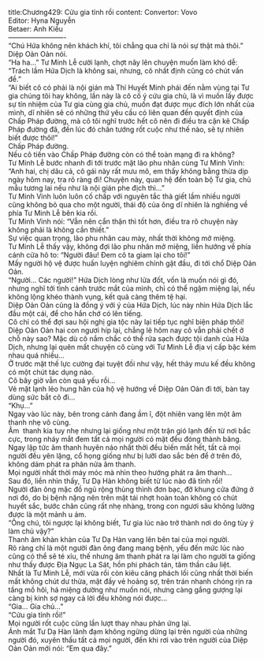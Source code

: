 title:Chương429: Cửu gia tỉnh rồi
content:
Convertor: Vovo<br>Editor: Hyna Nguyễn<br>Betaer: Anh Kiều<br>————————-<br>“Chú Hứa không nên khách khí, tôi chẳng qua chỉ là nói sự thật mà thôi.” Diệp Oản Oản nói.<br>“Ha ha…” Tư Minh Lễ cười lạnh, chợt nãy lên chuyện muốn làm khó dễ: “Trách lầm Hứa Dịch là không sai, nhưng, cô nhất định cũng có chút vấn đề.”<br>“Ai biết cô có phải là nội gián mà Thí Huyết Minh phái đến nằm vùng tại Tư gia chúng tôi hay không, lần này là cô cố ý cứu gia chủ, là vì muốn lấy được sự tín nhiệm của Tư gia cùng gia chủ, muốn đạt được mục đích lớn nhất của mình, dĩ nhiên sẽ có những thứ yêu cầu có liên quan đến quyết định của Chấp Pháp đường, mà cô tôi nghĩ trước hết cô nên đi điều tra cặn kẽ Chấp Pháp đường đã, đến lúc đó chân tướng rốt cuộc như thế nào, sẽ tự nhiên biết được thôi!”<br>Chấp Pháp đường.<br>Nếu cô tiến vào Chấp Pháp đường còn có thể toàn mạng đi ra không?<br>Tư Minh Lễ bước nhanh đi tới trước mặt lão phu nhân cùng Tư Minh Vinh: “Anh hai, chị dâu cả, cô gái này rất mưu mô, em thấy không bằng thừa dịp ngày hôm nay, tra rõ ràng đi! Chuyện này, quan hệ đến toàn bộ Tư gia, chủ mẫu tương lai nếu như là nội gián phe địch thì…”<br>Tư Minh Vinh luôn luôn cố chấp với nguyên tắc thà giết lầm nhiều người cũng không bỏ qua cho một người, thái độ của ông dĩ nhiên là nghiêng về phía Tư Minh Lễ bên kia rồi.<br>Tư Minh Vinh nói: “Vẫn nên cẩn thận thì tốt hơn, điều tra rõ chuyện này không phải là không cần thiết.”<br>Sự việc quan trọng, lão phu nhân cau mày, nhất thời không mở miệng.<br>Tư Minh Lễ thấy vậy, không đợi lão phu nhân mở miệng, liền hướng về phía cánh cửa hô to: “Người đâu! Đem cô ta giam lại cho tôi!”<br>Mấy người hộ vệ được huấn luyện nghiêm chỉnh gật đầu, đi tới chổ Diệp Oản Oản.<br>“Người… Các người!” Hứa Dịch lòng như lửa đốt, vốn là muốn nói gì đó, nhưng nghĩ tới tình cảnh trước mắt của mình, chỉ có thể ngậm miệng lại, nếu không lộng khéo thành vụng, kết quả càng thêm tệ hại.<br>Diệp Oản Oản cũng là đồng ý với ý của Hứa Dịch, lúc này nhìn Hứa Dịch lắc đầu một cái, để cho hắn chớ có lên tiếng.<br>Cô chỉ có thể đợi sau hội nghị gia tộc này lại tiếp tục nghĩ biện pháp thôi! Diệp Oản Oản hai con ngươi híp lại, chẳng lẽ hôm nay cô vẫn phải chết ở chỗ này sao? Mặc dù cô nắm chắc có thể rửa sạch được tội danh của Hứa Dịch, nhưng lại quên mất chuyện cô cùng với Tư Minh Lễ địa vị cấp bậc kém nhau quá nhiều…<br>Ở trước mặt thế lực cường đại tuyệt đối như vậy, hết thảy mưu kế đều không có một chút tác dụng nào.<br>Cô bây giờ vẫn còn quá yếu rồi…<br>Vẻ mặt lạnh lẻo hung hãn của hộ vệ hướng về Diệp Oản Oản đi tới, bàn tay dùng sức bắt cô đi…<br>“Khụ…”<br>Ngay vào lúc này, bên trong cảnh đang ầm ĩ, đột nhiên vang lên một âm thanh nhẹ vô cùng.<br>Âm  thanh kia tuy nhẹ nhưng lại giống như một trận gió lạnh đến từ nơi bắc cực, trong nháy mắt đem tất cả mọi người có mặt đều đóng thành băng.<br>Ngay lập tức âm thanh huyên náo nhất thời đều biến mất hết, tất cả mọi người đều yên lặng, cổ họng giống như bị lưỡi dao sắc bén để ở trên đó, không dám phát ra phân nửa âm thanh.<br>Mọi người nhất thời máy móc mà nhìn theo hướng phát ra âm thanh…<br>Sau đó, liền nhìn thấy, Tư Dạ Hàn không biết từ lúc nào đã tỉnh rồi!<br>Người đàn ông mặc đồ ngủ rộng thùng thình đơn bạc, đỡ khung cửa đứng ở nơi đó, do bị bệnh nặng nên trên mặt tái nhợt hoàn toàn không có chút huyết sắc, bước chân cũng rất nhẹ nhàng, trong con ngươi sâu không lường được là một mảnh u ám.<br>“Ông chú, tôi ngược lại không biết, Tư gia lúc nào trở thành nơi do ông tùy ý làm chủ vậy?”<br>Thanh âm khàn khàn của Tư Dạ Hàn vang lên bên tai của mọi người.<br>Rõ ràng chỉ là một người đàn ông đang mang bệnh, yếu đến mức lúc nào cũng có thể sẽ té xỉu, thế nhưng âm thanh phát ra lại làm cho người ta giống như thấy được Địa Ngục La Sát, hồn phi phách tán, tâm thần câu liệt.<br>Nhất là Tư Minh Lễ, mới vừa rồi còn kiêu căng phách lối cũng nhất thời biến mất không chút dư thừa, mặt đầy vẻ hoảng sợ, trên trán nhanh chóng rịn ra tầng mồ hôi, há miệng dường như muốn nói, nhưng càng gắng gượng lại càng bị kinh sợ ngay cả lời đều không nói được…<br>“Gia… Gia chủ…”<br>“Cửu gia tỉnh rồi!”<br>Mọi người rốt cuộc cũng lần lượt thay nhau phản ứng lại.<br>Ánh mắt Tư Dạ Hàn lãnh đạm không ngừng dừng lại trên người của những người đó, xuyên thấu tất cả mọi người, đến khi rơi vào trên người của Diệp Oản Oản mới nói: “Em qua đây.”